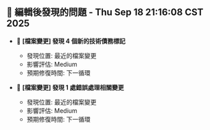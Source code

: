 ## 🚨 編輯後發現的問題 - Thu Sep 18 21:16:08 CST 2025

- 🔄 **[檔案變更] 發現        4 個新的技術債務標記**
  - 發現位置: 最近的檔案變更
  - 影響評估: Medium
  - 預期修復時間: 下一循環

- 🔄 **[檔案變更] 發現        1 處錯誤處理相關變更**
  - 發現位置: 最近的檔案變更
  - 影響評估: Medium
  - 預期修復時間: 下一循環

